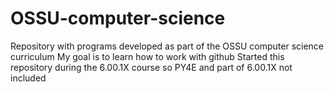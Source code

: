 # OSSU-computer-science
Repository with programs developed as part of the OSSU computer science curriculum
My goal is to learn how to work with github
Started this repository during the 6.00.1X course so PY4E and part of 6.00.1X not included
 



